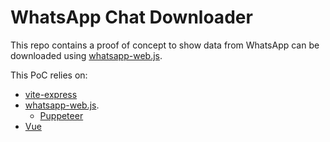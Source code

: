 # WhatsApp Chat Downloader

This repo contains a proof of concept to show data from WhatsApp can be downloaded using [whatsapp-web.js](https://github.com/pedroslopez/whatsapp-web.js).

This PoC relies on:

* [vite-express](https://github.com/szymmis/vite-express)
* [whatsapp-web.js](https://github.com/pedroslopez/whatsapp-web.js).
    * [Puppeteer](https://pptr.dev/)
* [Vue](https://vuejs.org/)

